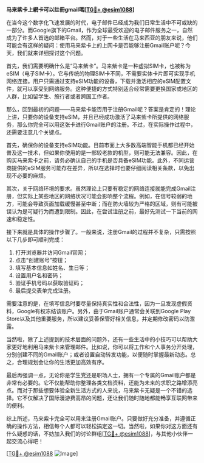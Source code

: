 **马来紫卡上網卡可以註冊gmail嗎[[TG💪+ @esim1088](https://t.me/s/esim1088)]**

在当今这个数字化飞速发展的时代，电子邮件已经成为我们日常生活中不可或缺的一部分。而Google旗下的Gmail，作为全球最受欢迎的电子邮件服务之一，自然成为了许多人首选的邮箱平台。然而，对于一些生活在马来西亚的朋友来说，他们可能会有这样的疑问：使用马来紫卡上的上网卡是否能够注册Gmail账户呢？今天，我们就来详细探讨这个问题。

首先，我们需要明确什么是“马来紫卡”。马来紫卡是一种虚拟SIM卡，也被称为eSIM（电子SIM卡）。它与传统的物理SIM卡不同，不需要实体卡片即可实现手机网络连接。用户只需通过支持eSIM功能的设备，下载并激活相应的eSIM配置文件，就可以享受到网络服务。这种便捷的方式特别适合经常需要更换国家或地区的人群，比如留学生、旅行者或者跨国工作者。

那么，回到最初的问题——马来紫卡能否用于注册Gmail呢？答案是肯定的！理论上讲，只要你的设备支持eSIM，并且已经成功激活了马来紫卡所提供的网络服务，那么你完全可以用这张卡进行Gmail账户的注册。不过，在实际操作过程中，还需要注意几个关键点。

首先，确保你的设备支持eSIM功能。目前市面上大多数高端智能手机都已经开始普及这一技术，但如果你使用的是一部较老款的机型，则可能无法兼容。因此，在购买马来紫卡之前，请务必确认自己的手机是否具备eSIM功能。此外，不同运营商提供的eSIM服务可能存在差异，所以在选择时也要仔细阅读相关条款，以免出现不必要的麻烦。

其次，关于网络环境的要求。虽然理论上只要有稳定的网络连接就能完成Gmail注册，但实际上某些地区的网络状况可能会影响整个流程。例如，在信号较弱的地方，可能会导致页面加载缓慢甚至中断；而在防火墙较为严格的区域，则有可能被误认为是可疑行为而遭到限制。因此，在尝试注册之前，最好先测试一下当前的网速和稳定性。

接下来就是具体的操作步骤了。一般来说，注册Gmail的过程并不复杂，只需按照以下几步即可顺利完成：
1. 打开浏览器并访问Gmail官网；
2. 点击“创建账号”按钮；
3. 填写基本信息如姓名、生日等；
4. 设置用户名和密码；
5. 验证手机号码以获取验证码；
6. 最后提交表单完成注册。

需要注意的是，在填写信息时要尽量保持真实性和合法性，因为一旦发现虚假资料，Google有权冻结该账户。另外，由于Gmail账户通常会关联到Google Play Store以及其他重要服务，所以建议妥善保管好相关信息，并定期修改密码以防泄露。

当然啦，除了上述提到的技术层面的问题外，还有一些生活中的小技巧可以帮助大家更好地利用马来紫卡来管理邮件。比如说，你可以将工作和个人事务分开处理，分别创建不同的Gmail账户；或者设置自动转发功能，以便随时掌握最新动态。总之，合理规划会让你的生活更加高效有序。

最后再强调一点，无论你是学生党还是职场人士，拥有一个专属的Gmail账户都是非常有必要的。它不仅能帮助你整理各类文档资料，还能为未来的求职之路增添亮点。而对于那些想要体验全新生活方式的人来说，马来紫卡无疑是一个不错的选择。它不仅解决了国际漫游费高昂的问题，还让我们随时随地都能畅享互联网带来的便利。

综上所述，马来紫卡完全可以用来注册Gmail账户。只要做好充分准备，并遵循正确的操作方法，相信每个人都可以轻松搞定这一切。当然啦，如果你对这方面还有什么疑惑的话，不妨加入我们的讨论群组[[TG💪+ @esim1088](https://t.me/s/esim1088)]，与其他小伙伴一起交流心得吧！

[[TG💪+ @esim1088](https://t.me/s/esim1088) ![Image](https://i.postimg.cc/4NQfJmqS/Snipaste-2025-05-13-00-14-12.png)]